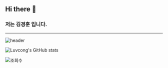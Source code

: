 ## Hi there 🐸
### 저는 김경훈 입니다.
---

![header](https://capsule-render.vercel.app/api?type=waving&color=timeGradient&text=Welcome%20to%20KIMXSIN'S%20GitHub%20🐸&animation=twinkling&fontSize=35&fontAlignY=40&fontAlign=70&height=250)


![Luvcong's GitHub stats](https://github-readme-stats.vercel.app/api?username=Luvcong&count_private=true)

![조회수](https://hits.seeyoufarm.com/api/count/incr/badge.svg?url=https%3A%2F%2Fgithub.com%2Fkimxsin&count_bg=%2379C83D&title_bg=%23555555&icon=expertsexchange.svg&icon_color=%23E7E7E7&title=SIN&edge_flat=false)

